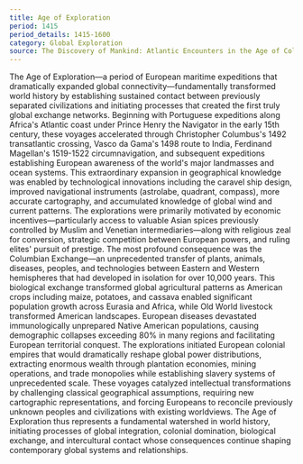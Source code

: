 ```yaml
---
title: Age of Exploration
period: 1415
period_details: 1415-1600
category: Global Exploration
source: The Discovery of Mankind: Atlantic Encounters in the Age of Columbus - David Abulafia
---
```

The Age of Exploration—a period of European maritime expeditions that dramatically expanded global connectivity—fundamentally transformed world history by establishing sustained contact between previously separated civilizations and initiating processes that created the first truly global exchange networks. Beginning with Portuguese expeditions along Africa's Atlantic coast under Prince Henry the Navigator in the early 15th century, these voyages accelerated through Christopher Columbus's 1492 transatlantic crossing, Vasco da Gama's 1498 route to India, Ferdinand Magellan's 1519-1522 circumnavigation, and subsequent expeditions establishing European awareness of the world's major landmasses and ocean systems. This extraordinary expansion in geographical knowledge was enabled by technological innovations including the caravel ship design, improved navigational instruments (astrolabe, quadrant, compass), more accurate cartography, and accumulated knowledge of global wind and current patterns. The explorations were primarily motivated by economic incentives—particularly access to valuable Asian spices previously controlled by Muslim and Venetian intermediaries—along with religious zeal for conversion, strategic competition between European powers, and ruling elites' pursuit of prestige. The most profound consequence was the Columbian Exchange—an unprecedented transfer of plants, animals, diseases, peoples, and technologies between Eastern and Western hemispheres that had developed in isolation for over 10,000 years. This biological exchange transformed global agricultural patterns as American crops including maize, potatoes, and cassava enabled significant population growth across Eurasia and Africa, while Old World livestock transformed American landscapes. European diseases devastated immunologically unprepared Native American populations, causing demographic collapses exceeding 80% in many regions and facilitating European territorial conquest. The explorations initiated European colonial empires that would dramatically reshape global power distributions, extracting enormous wealth through plantation economies, mining operations, and trade monopolies while establishing slavery systems of unprecedented scale. These voyages catalyzed intellectual transformations by challenging classical geographical assumptions, requiring new cartographic representations, and forcing Europeans to reconcile previously unknown peoples and civilizations with existing worldviews. The Age of Exploration thus represents a fundamental watershed in world history, initiating processes of global integration, colonial domination, biological exchange, and intercultural contact whose consequences continue shaping contemporary global systems and relationships. 